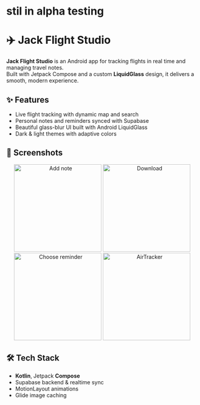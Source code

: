# stil in alpha testing 

# ✈️ Jack Flight Studio

**Jack Flight Studio** is an Android app for tracking flights in real time and managing travel notes.  
Built with Jetpack Compose and a custom **LiquidGlass** design, it delivers a smooth, modern experience.

## ✨ Features
- Live flight tracking with dynamic map and search
- Personal notes and reminders synced with Supabase
- Beautiful glass-blur UI built with Android LiquidGlass
- Dark & light themes with adaptive colors

## 📸 Screenshots


<p align="center">
  <img src="https://github.com/user-attachments/assets/7a619c99-f6da-471a-8984-1ada4277a89f" alt="Add note" width="230"/>
  <img src="https://github.com/user-attachments/assets/6370f8ae-5a48-4f52-9231-cac010affa4e" alt="Download" width="230"/>
  <img src="https://github.com/user-attachments/assets/c5e2777a-f320-4966-806d-897acf06fe59" alt="Choose reminder" width="230"/>
  <img src="https://github.com/user-attachments/assets/3bb89d83-7800-43ef-9e5e-7663af8b0d44" alt="AirTracker" width="230"/>
</p>




## 🛠️ Tech Stack
- **Kotlin**, Jetpack **Compose**
- Supabase backend & realtime sync
- MotionLayout animations
- Glide image caching
